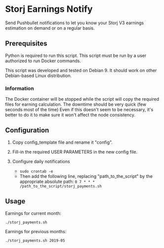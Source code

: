 # Storj Earnings Notify
Send Pushbullet notifications to let you know your Storj V3 earnings estimation on demand or on a regular basis.

## Prerequisites
Python is required to run this script.
This script must be run by a user authorized to run Docker commands.

This script was developed and tested on Debian 9.
It should work on other Debian-based Linux distribution.

### Information
The Docker container will be stopped while the script will copy the required files for earning calculation. The downtime should be very quick (few seconds most of the time)
Even if this doesn't seem to be necessary, it's better to do it to make sure it won't affect the node consistency.

## Configuration
1. Copy config_template file and rename it "config".
2. Fill-in the required USER PARAMETERS in the new config file.

3. Configure daily notifications
	* ``` sudo crontab -e ```
	* Then add the following line, replacing "path_to_the_script" by the appropriate absolute path: ``` 0 7 * * * /path_to_the_script/storj_payments.sh ```

## Usage
Earnings for current month:
```
./storj_payments.sh
```

Earnings for previous months:
```
./storj_payments.sh 2019-05
```
